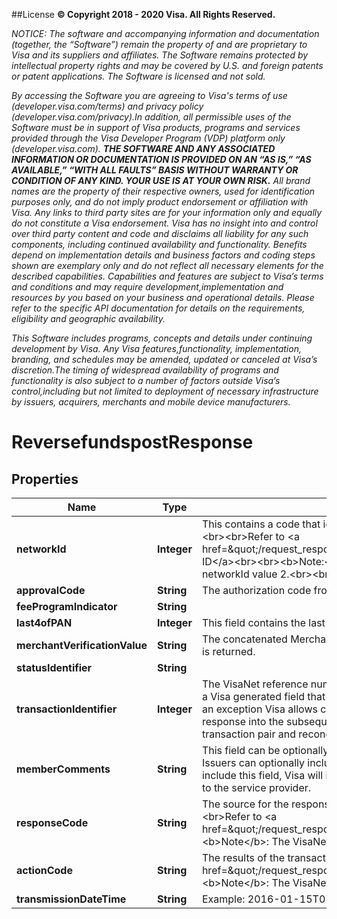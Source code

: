 ##License
**© Copyright 2018 - 2020 Visa. All Rights Reserved.** 

*NOTICE: The software and accompanying information and documentation (together, the “Software”) remain the property of and are proprietary to Visa and its suppliers and affiliates. The Software remains protected by intellectual property rights and may be covered by U.S. and foreign patents or patent applications. The Software is licensed and not sold.*

*By accessing the Software you are agreeing to Visa's terms of use (developer.visa.com/terms) and privacy policy (developer.visa.com/privacy).In addition, all permissible uses of the Software must be in support of Visa products, programs and services provided through the Visa Developer Program (VDP) platform only (developer.visa.com). **THE SOFTWARE AND ANY ASSOCIATED INFORMATION OR DOCUMENTATION IS PROVIDED ON AN “AS IS,” “AS AVAILABLE,” “WITH ALL FAULTS” BASIS WITHOUT WARRANTY OR CONDITION OF ANY KIND. YOUR USE IS AT YOUR OWN RISK.** All brand names are the property of their respective owners, used for identification purposes only, and do not imply product endorsement or affiliation with Visa. Any links to third party sites are for your information only and equally do not constitute a Visa endorsement. Visa has no insight into and control over third party content and code and disclaims all liability for any such components, including continued availability and functionality. Benefits depend on implementation details and business factors and coding steps shown are exemplary only and do not reflect all necessary elements for the described capabilities. Capabilities and features are subject to Visa’s terms and conditions and may require development,implementation and resources by you based on your business and operational details. Please refer to the specific API documentation for details on the requirements, eligibility and geographic availability.*

*This Software includes programs, concepts and details under continuing development by Visa. Any Visa features,functionality, implementation, branding, and schedules may be amended, updated or canceled at Visa’s discretion.The timing of widespread availability of programs and functionality is also subject to a number of factors outside Visa’s control,including but not limited to deployment of necessary infrastructure by issuers, acquirers, merchants and mobile device manufacturers.*

# ReversefundspostResponse

## Properties
Name | Type | Description | Notes
------------ | ------------- | ------------- | -------------
**networkId** | **Integer** | This contains a code that identifies the network on which the transaction was processed.&lt;br&gt;&lt;br&gt;Refer to &lt;a href&#x3D;\&quot;/request_response_codes#network_id_and_sharing_group_code\&quot;&gt;Network ID&lt;/a&gt;&lt;br&gt;&lt;br&gt;&lt;b&gt;Note:&lt;/b&gt;&lt;br&gt;This field is returned only if it is anything other than networkId value 2.&lt;br&gt;&lt;br&gt;Supported only in US for domestic transactions. |  [optional]
**approvalCode** | **String** | The authorization code from the issuer. |  [optional]
**feeProgramIndicator** | **String** |  |  [optional]
**last4ofPAN** | **Integer** | This field contains the last four digits of the cardholder primary account number (PAN) |  [optional]
**merchantVerificationValue** | **String** | The concatenated Merchant Verification Value of Visa assigned and Acquirer assigned value is returned. |  [optional]
**statusIdentifier** | **String** |  | 
**transactionIdentifier** | **Integer** | The VisaNet reference number for the transaction.&lt;br&gt;&lt;b&gt;Note:&lt;/b&gt;transactionIdentifier is a Visa generated field that client receives in the response message. &lt;br&gt;&lt;b&gt;Note:&lt;/b&gt;As an exception Visa allows clients to use the transactionIdentifier received in the AFT response into the subsequent OCT message - this is to simplify matching the pull and push transaction pair and reconcilation. | 
**memberComments** | **String** | This field can be optionally used to send and receive comments by service providers. Issuers can optionally include new text in this field in the response. If the issuer does not include this field, Visa will inject the value from the request in the response and send it back to the service provider. |  [optional]
**responseCode** | **String** | The source for the response; typically, either the recipient issuer or a Visa system.&lt;br&gt;&lt;br&gt;Refer to &lt;a href&#x3D;\&quot;/request_response_codes#response_code\&quot;&gt;responseCode&lt;/a&gt;&lt;br&gt;&lt;b&gt;Note&lt;/b&gt;: The VisaNet Response Source for the transaction | 
**actionCode** | **String** | The results of the transaction request &lt;br&gt;&lt;br&gt;Refer to &lt;a href&#x3D;\&quot;/request_response_codes#action_code\&quot;&gt;actionCode&lt;/a&gt;&lt;br&gt;&lt;b&gt;Note&lt;/b&gt;: The VisaNet Response Code for the transaction | 
**transmissionDateTime** | **String** | Example: 2016-01-15T07:03:52.000Z | 
